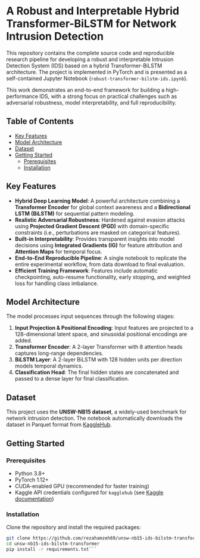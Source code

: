 # A Robust and Interpretable Hybrid Transformer-BiLSTM for Network Intrusion Detection

This repository contains the complete source code and reproducible research pipeline for developing a robust and interpretable Intrusion Detection System (IDS) based on a hybrid Transformer-BiLSTM architecture. The project is implemented in PyTorch and is presented as a self-contained Jupyter Notebook (`robust-transformer-bilstm-ids.ipynb`).

This work demonstrates an end-to-end framework for building a high-performance IDS, with a strong focus on practical challenges such as adversarial robustness, model interpretability, and full reproducibility.

## Table of Contents
- [Key Features](#key-features)
- [Model Architecture](#model-architecture)
- [Dataset](#dataset)
- [Getting Started](#getting-started)
  - [Prerequisites](#prerequisites)
  - [Installation](#installation)

## Key Features
- **Hybrid Deep Learning Model**: A powerful architecture combining a **Transformer Encoder** for global context awareness and a **Bidirectional LSTM (BiLSTM)** for sequential pattern modeling.
- **Realistic Adversarial Robustness**: Hardened against evasion attacks using **Projected Gradient Descent (PGD)** with domain-specific constraints (i.e., perturbations are masked on categorical features).
- **Built-in Interpretability**: Provides transparent insights into model decisions using **Integrated Gradients (IG)** for feature attribution and **Attention Maps** for temporal focus.
- **End-to-End Reproducible Pipeline**: A single notebook to replicate the entire experimental workflow, from data download to final evaluation.
- **Efficient Training Framework**: Features include automatic checkpointing, auto-resume functionality, early stopping, and weighted loss for handling class imbalance.

## Model Architecture
The model processes input sequences through the following stages:
1.  **Input Projection & Positional Encoding**: Input features are projected to a 128-dimensional latent space, and sinusoidal positional encodings are added.
2.  **Transformer Encoder**: A 2-layer Transformer with 8 attention heads captures long-range dependencies.
3.  **BiLSTM Layer**: A 2-layer BiLSTM with 128 hidden units per direction models temporal dynamics.
4.  **Classification Head**: The final hidden states are concatenated and passed to a dense layer for final classification.

<!-- Optional: Add a simple diagram of the architecture here -->
<!-- ![Model Architecture Diagram](architecture.png) -->

## Dataset
This project uses the **UNSW-NB15 dataset**, a widely-used benchmark for network intrusion detection. The notebook automatically downloads the dataset in Parquet format from [KaggleHub](https://www.kaggle.com/datasets/dhoogla/unswnb15).

## Getting Started

### Prerequisites
- Python 3.8+
- PyTorch 1.12+
- CUDA-enabled GPU (recommended for faster training)
- Kaggle API credentials configured for `kagglehub` (see [Kaggle documentation](https://www.kaggle.com/docs/api))

### Installation
Clone the repository and install the required packages:
```bash
git clone https://github.com/rezahamzeh69/unsw-nb15-ids-bilstm-transformer.git
cd unsw-nb15-ids-bilstm-transformer
pip install -r requirements.txt```
